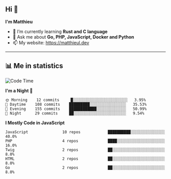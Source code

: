 ## Hi 👋
**I'm Matthieu**

- 🌱 I’m currently learning **Rust and C language**
- 💬 Ask me about **Go, PHP, JavaScript, Docker and Python**
- 📫 My website: https://matthieul.dev

-------

## 📊 Me in statistics
<!--START_SECTION:waka-->
![Code Time](http://img.shields.io/badge/Code%20Time-206%20hrs%2021%20mins-blue)

**I'm a Night 🦉** 

```text
🌞 Morning    12 commits     █░░░░░░░░░░░░░░░░░░░░░░░░   3.95% 
🌆 Daytime    108 commits    █████████░░░░░░░░░░░░░░░░   35.53% 
🌃 Evening    155 commits    ████████████░░░░░░░░░░░░░   50.99% 
🌙 Night      29 commits     ██░░░░░░░░░░░░░░░░░░░░░░░   9.54%

```


**I Mostly Code in JavaScript** 

```text
JavaScript               10 repos            ██████████░░░░░░░░░░░░░░░   40.0% 
PHP                      4 repos             ████░░░░░░░░░░░░░░░░░░░░░   16.0% 
Twig                     2 repos             ██░░░░░░░░░░░░░░░░░░░░░░░   8.0% 
HTML                     2 repos             ██░░░░░░░░░░░░░░░░░░░░░░░   8.0% 
Go                       2 repos             ██░░░░░░░░░░░░░░░░░░░░░░░   8.0%

```



<!--END_SECTION:waka-->
